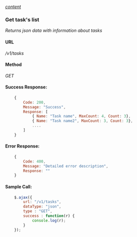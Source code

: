 *[content](../README.md)*
### Get task's list 
*Returns json data with information about tasks*
#### URL
*/v1/tasks*
#### Method
*GET*
#### Success Response:
```javascript
    {
        Code: 200,
        Message: "Success",
        Response: [
            { Name: "Task name", MaxCount: 4, Count: 3},
            { Name: "Task name2", MaxCount: 3, Count: 3},
            ....
        ] 
    }
```
#### Error Response:
```javascript
    {
        Code: 400,
        Message: "Detailed error description",
        Response: "" 
    }
```
#### Sample Call:
```javascript
    $.ajax({
        url: "/v1/tasks",
        dataType: "json",
        type : "GET",
        success : function(r) {
            console.log(r);
        }
    });
```